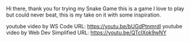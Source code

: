 

Hi there, thank you for trying my Snake Game this is a game I love to play but could never beat, this is my take on it with some inspiration. 





youtube video by WS Code URL: https://youtu.be/bUGdPtnmrdI
youtube video by Web Dev Simplified URL: https://youtu.be/QTcIXok9wNY

